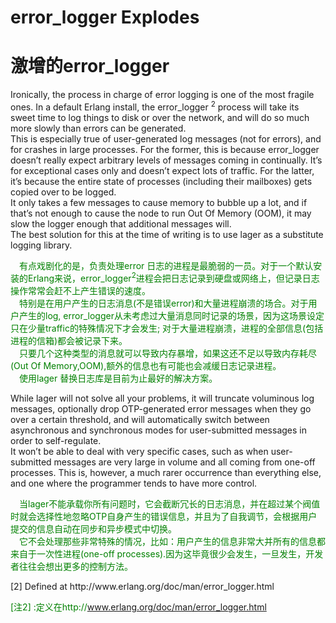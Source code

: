 # error_logger Explodes
# 激增的error_logger
Ironically, the process in charge of error logging is one of the most fragile ones. In a default Erlang install, the error_logger <sup>2</sup> process will take its sweet time to log things to disk or over the network, and will do so much more slowly than errors can be generated.<br>
This is especially true of user-generated log messages (not for errors), and for crashes in large processes. For the former, this is because error_logger doesn’t really expect arbitrary levels of messages coming in continually. It’s for exceptional cases only and doesn’t expect lots of traffic. For the latter, it’s because the entire state of processes (including their mailboxes) gets copied over to be logged.<br>
It only takes a few messages to cause memory to bubble up a lot, and if that’s not enough to cause the node to run Out Of Memory (OOM), it may slow the logger enough that additional messages will.<br>
The best solution for this at the time of writing is to use lager as a substitute logging library.
<p></p> <font color="green">
&emsp;有点戏剧化的是，负责处理error 日志的进程是最脆弱的一员。对于一个默认安装的Erlang来说，error_logger<sup>2</sup>进程会把日志记录到硬盘或网络上，但记录日志操作常常会赶不上产生错误的速度。<br>
&emsp;特别是在用户产生的日志消息(不是错误error)和大量进程崩溃的场合。对于用户产生的log, error_logger从未考虑过大量消息同时记录的场景，因为这场景设定只在少量traffic的特殊情况下才会发生; 对于大量进程崩溃，进程的全部信息(包括进程的信箱)都会被记录下来。<br>
&emsp;只要几个这种类型的消息就可以导致内存暴增，如果这还不足以导致内存耗尽(Out Of Memory,OOM),额外的信息也有可能也会减缓日志记录进程。<br>
&emsp;使用lager 替换日志库是目前为止最好的解决方案。
</font> <p></p>

While lager will not solve all your problems, it will truncate voluminous log messages, optionally drop OTP-generated error messages when they go over a certain threshold, and will automatically switch between asynchronous and synchronous modes for user-submitted messages in order to self-regulate.<br>
It won’t be able to deal with very specific cases, such as when user-submitted messages are very large in volume and all coming from one-off processes. This is, however, a much rarer occurrence than everything else, and one where the programmer tends to have more control.
<p></p> <font color="green">
&emsp;当lager不能承载你所有问题时，它会截断冗长的日志消息，并在超过某个阀值时就会选择性地忽略OTP自身产生的错误信息，并且为了自我调节，会根据用户提交的信息自动在同步和异步模式中切换。
<br>
&emsp;它不会处理那些非常特殊的情况，比如：用户产生的信息非常大并所有的信息都来自于一次性进程(one-off processes).因为这毕竟很少会发生，一旦发生，开发者往往会想出更多的控制方法。
</font> <p></p>
[2] Defined at http://www.erlang.org/doc/man/error_logger.html

<p></p> <font color="green">

[注2] :定义在http://www.erlang.org/doc/man/error_logger.html
</font> <p></p>
